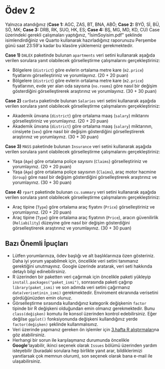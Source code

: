 # Ödev 2

Yalnızca atandığınız (**Case 1:** AGC, ZAS, BT, BNA, ABÖ; **Case 2:** BYÖ, Sİ, BÜ, SÖ, MK; **Case 3:** DRB, RK, SUO, HK, ES; **Case 4:** BŞ, MG, MD, KD, CU) Case üzerindeki gerekli çalışmaları yaptığınız, "İsimSoyisim.pdf" şeklinde isimlendirdiğiniz ve Quarto kullanarak hazırladığınız raporunuzu Perşembe günü saat 23:59'a kadar bu klasöre yüklemeniz gerekmektedir.

**Case 1)** `DALEX` paketinde bulunan `apartments` veri setini kullanarak aşağıda verilen sorulara yanıt olabilecek görselleştirme çalışmalarını gerçekleştiriniz:
  
  * Bölgelere (`district`) göre evlerin ortalama metre kare (`m2.price`) fiyatlarını görselleştiriniz ve yorumlayınız. (20 + 20 puan)
  * Bölgelere (`district`) göre evlerin ortalama metre kare (`m2.price`) fiyatlarının, evde yer alan oda sayısına (`no.rooms`) göre nasıl bir değişim gösterdiğini görselleştirerek araştırınız ve yorumlayınız. (30 + 30 puan)
 
 
 **Case 2)** `carData` paketinde bulunan `Salaries` veri setini kullanarak aşağıda verilen sorulara yanıt olabilecek görselleştirme çalışmalarını gerçekleştiriniz:
 
  * Akademik ünvana (`district`) göre ortalama maaş (`salary`) miktarını görselleştiriniz ve yorumlayınız. (20 + 20 puan)
  * Akademik ünvana (`district`) göre ortalama maaş (`salary`) miktarının, cinsiyete (`sex`) göre nasıl bir değişim gösterdiğini görselleştirerek araştırınız ve yorumlayınız. (30 + 30 puan)


 **Case 3)** `MASS` paketinde bulunan `Insurance` veri setini kullanarak aşağıda verilen sorulara yanıt olabilecek görselleştirme çalışmalarını gerçekleştiriniz:
 
  * Yaşa (`Age`) göre ortalama poliçe sayısını (`Claims`) görselleştiriniz ve yorumlayınız. (20 + 20 puan)
  * Yaşa (`Age`) göre ortalama poliçe sayısının (`Claims`), araç motor hacmine (`Group`) göre nasıl bir değişim gösterdiğini görselleştirerek araştırınız ve yorumlayınız. (30 + 30 puan)


**Case 4)** `rpart` paketinde bulunan `cu.summary` veri setini kullanarak aşağıda verilen sorulara yanıt olabilecek görselleştirme çalışmalarını gerçekleştiriniz:
 
  * Araç tipine (`Type`) göre ortalama araç fiyatını (`Price`) görselleştiriniz ve yorumlayınız. (20 + 20 puan)
  * Araç tipine (`Type`) göre ortalama araç fiyatının (`Price`), aracın güvenilirlik (`Reliability`) düzeyine göre nasıl bir değişim gösterdiğini görselleştirerek araştırınız ve yorumlayınız. (30 + 30 puan)


## Bazı Önemli İpuçları

* Lütfen yorumlarınıza, ödev başlığı ve alt başlıklarınıza özen gösteriniz. Daha iyi yorum yapabilmek için, öncelikle veri setini tanımanız gerektiğini unutmayınız. Google üzerinde aratarak, veri seti hakkında detaylı bilgi edinebilirsiniz.
* R üzerinden bir paketten veri çağırmak için öncelikle paketi yükleyip `install.packages("paket_ismi")`, sonrasında paketi çağırıp `library(paket_ismi)` ve son adımda veri setini çağırmanız `data(verisetinin_ismi)` gerekmektedir. Enviroment ekranında verisetini gördüğünüzden emin olunuz.
* Görselleştirme sırasında kullandığınız kategorik değişkenin `factor` tipinde bir R değişkeni olduğundan emin olmanız gerekmektedir. Bunu `class(değişken)` komutu ile konsol üzerinden kontrol edebilirsiniz. Eğer değilse `ggplot()` fonksiyonunda değişkeni kullandığınız yerde `factor(değişken)` şeklinde kullanmalısınız. 
* Veri üzerinde yapmanız gereken ön işlemler için [3.hafta R alıştırmaları](https://github.com/mcavs/ESTUStat_2022Guz_VeriGorsellestirme/blob/main/Al%C4%B1%C5%9Ft%C4%B1rmalar/VG_al%C4%B1s%CC%A7t%C4%B1rma_h3.R)na göz atabilirsiniz. 
* Herhangi bir sorun ile karşılaşmanız durumunda öncelikle **Google**'layabilir, ikinci seçenek olarak `Issues` bölümü üzerinden yardım isteyebilir (buradaki sorulara hep birlikte yanıt arar, bildiklerimizi yanıtlarsak çok memnun olurum), son seçenek olarak bana e-mail ile ulaşabilirsiniz.


